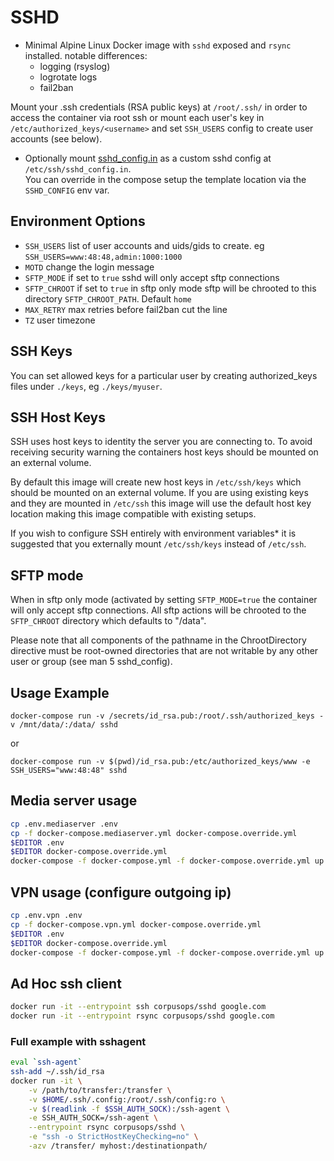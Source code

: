 # SSHD

- Minimal Alpine Linux Docker image with `sshd` exposed and `rsync` installed.
  notable differences:
    - logging (rsyslog)
    - logrotate logs
    - fail2ban

Mount your .ssh credentials (RSA public keys) at `/root/.ssh/` in order to
access the container via root ssh or mount each user's key in
`/etc/authorized_keys/<username>` and set `SSH_USERS` config to create user accounts (see below).

- Optionally mount [sshd_config.in](./sshd_config.in) as a custom sshd config at `/etc/ssh/sshd_config.in`.<br/>
  You can override in the compose setup the template location via the `SSHD_CONFIG` env var.

## Environment Options

- `SSH_USERS` list of user accounts and uids/gids to create. eg `SSH_USERS=www:48:48,admin:1000:1000`
- `MOTD` change the login message
- `SFTP_MODE` if set to `true` sshd will only accept sftp connections
- `SFTP_CHROOT` if set to `true` in sftp only mode sftp will be chrooted to this directory `SFTP_CHROOT_PATH`. Default `home`
- `MAX_RETRY` max retries before fail2ban cut the line
- `TZ` user timezone

## SSH Keys
You can set allowed keys for a particular user by creating authorized_keys files under ``./keys``, eg ``./keys/myuser``.

## SSH Host Keys

SSH uses host keys to identity the server you are connecting to. To avoid receiving security warning the containers host keys should be mounted on an external volume.

By default this image will create new host keys in `/etc/ssh/keys` which should be mounted
on an external volume. If you are using existing keys and they are mounted
in `/etc/ssh` this image will use the default host key location making this image compatible with existing setups.

If you wish to configure SSH entirely with environment variables*
it is suggested that you externally mount `/etc/ssh/keys` instead of `/etc/ssh`.

## SFTP mode

When in sftp only mode (activated by setting `SFTP_MODE=true` the container will only accept sftp connections. All sftp actions will be chrooted to the `SFTP_CHROOT` directory which defaults to "/data".

Please note that all components of the pathname in the ChrootDirectory directive must be root-owned directories that are not writable by any other user or group (see man 5 sshd_config).

## Usage Example

```
docker-compose run -v /secrets/id_rsa.pub:/root/.ssh/authorized_keys -v /mnt/data/:/data/ sshd
```

or

```
docker-compose run -v $(pwd)/id_rsa.pub:/etc/authorized_keys/www -e SSH_USERS="www:48:48" sshd
```


## Media server usage
```sh
cp .env.mediaserver .env
cp -f docker-compose.mediaserver.yml docker-compose.override.yml
$EDITOR .env
$EDITOR docker-compose.override.yml
docker-compose -f docker-compose.yml -f docker-compose.override.yml up -d --force-recreate
```


## VPN usage (configure outgoing ip)
```sh
cp .env.vpn .env
cp -f docker-compose.vpn.yml docker-compose.override.yml
$EDITOR .env
$EDITOR docker-compose.override.yml
docker-compose -f docker-compose.yml -f docker-compose.override.yml up -d --force-recreate
```


## Ad Hoc ssh client

```sh
docker run -it --entrypoint ssh corpusops/sshd google.com
docker run -it --entrypoint rsync corpusops/sshd google.com
```

### Full example with sshagent

```sh
eval `ssh-agent`
ssh-add ~/.ssh/id_rsa
docker run -it \
    -v /path/to/transfer:/transfer \
    -v $HOME/.ssh/.config:/root/.ssh/config:ro \
    -v $(readlink -f $SSH_AUTH_SOCK):/ssh-agent \
    -e SSH_AUTH_SOCK=/ssh-agent \
    --entrypoint rsync corpusops/sshd \
    -e "ssh -o StrictHostKeyChecking=no" \
    -azv /transfer/ myhost:/destinationpath/
```


